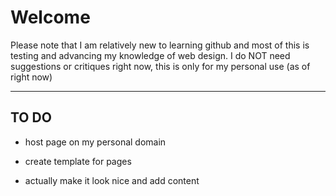 # Welcome
Please note that I am relatively new to learning github and most of this is testing and advancing my knowledge of web design. I do NOT need suggestions or critiques right now, this is only for my personal use (as of right now)

---

## TO DO

- host page on my personal domain

- create template for pages

- actually make it look nice and add content
